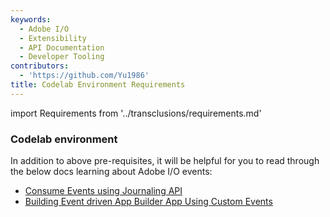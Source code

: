 ```yaml
---
keywords:
  - Adobe I/O
  - Extensibility
  - API Documentation
  - Developer Tooling
contributors:
  - 'https://github.com/Yu1986'
title: Codelab Environment Requirements
---
```


import Requirements from '../transclusions/requirements.md'

<Fragment src="../transclusions/requirements.md" />

### Codelab environment

In addition to above pre-requisites, it will be helpful for you to read through the below docs learning about Adobe I/O events: 

* [Consume Events using Journaling API](../journaling-events/index.md)
* [Building Event driven App Builder App Using Custom Events](../event-driven/index.md)

